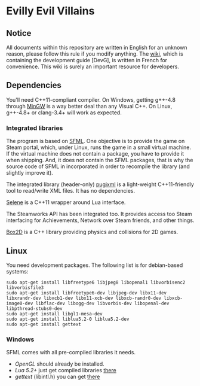 # Evilly Evil Villains

## Notice

All documents within this repository are written in English for an unknown reason, please follow this rule if you modify anything. The [wiki](https://github.com/Breush/evilly-evil-villains/wiki), which is containing the development guide [DevG], is written in French for convenience. This wiki is surely an important resource for developers.

## Dependencies

You'll need C++11-compliant compiler. On Windows, getting g++-4.8 through [MinGW](http://www.mingw.org/) is a way better deal than any Visual C++. On Linux, g++-4.8+ or clang-3.4+ will work as expected. 

### Integrated libraries

The program is based on [SFML](https://github.com/SFML/SFML). One objective is to provide the game on Steam portal, which, under Linux, runs the game in a small virtual machine. If the virtual machine does not contain a package, you have to provide it when shipping. And, it does not contain the SFML packages, that is why the source code of SFML in incorporated in order to recompile the library (and slightly improve it).

The integrated library (header-only) [pugixml](https://github.com/zeux/pugixml) is a light-weight C++11-friendly tool to read/write XML files. It has no dependencies.

[Selene](https://github.com/jeremyong/Selene) is a C++11 wrapper around Lua interface.

The Steamworks API has been integrated too. It provides access too Steam interfacing for Achievements, Network over Steam friends, and other things.

[Box2D](https://github.com/erincatto/Box2D) is a C++ library providing physics and collisions for 2D games.

## Linux

You need development packages. The following list is for debian-based systems:
```
sudo apt-get install libfreetype6 libjpeg8 libopenal1 libvorbisenc2 libvorbisfile3
sudo apt-get install libfreetype6-dev libjpeg-dev libx11-dev libxrandr-dev libxcb1-dev libx11-xcb-dev libxcb-randr0-dev libxcb-image0-dev libflac-dev libogg-dev libvorbis-dev libopenal-dev libpthread-stubs0-dev
sudo apt-get install libgl1-mesa-dev
sudo apt-get install liblua5.2-0 liblua5.2-dev
sudo apt-get install gettext
```

### Windows

SFML comes with all pre-compiled libraries it needs.

- *OpenGL* should already be installed.
- *Lua 5.2+* just get compiled libraries [there](http://sourceforge.net/projects/luabinaries/files/5.2.3/Windows%20Libraries/Dynamic/lua-5.2.3_Win32_dll12_lib.zip/download)
- *gettext* (libintl.h) you can get [there](http://gnuwin32.sourceforge.net/packages/gettext.htm)
